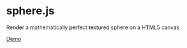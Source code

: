 sphere.js
=========

Render a mathematically perfect textured sphere on a HTML5 canvas.

[Demo](https://c9.io/samhasler/sphere/workspace/demo/demo.html)